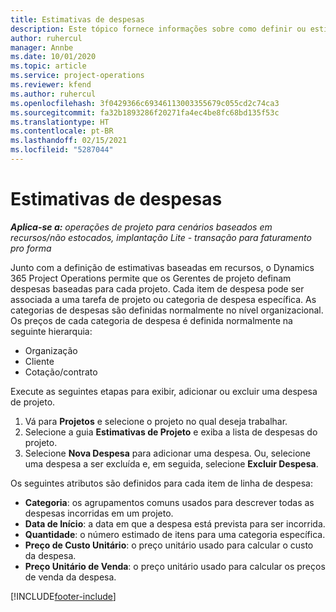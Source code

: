 ```yaml
---
title: Estimativas de despesas
description: Este tópico fornece informações sobre como definir ou estimar despesas baseadas em projetos.
author: ruhercul
manager: Annbe
ms.date: 10/01/2020
ms.topic: article
ms.service: project-operations
ms.reviewer: kfend
ms.author: ruhercul
ms.openlocfilehash: 3f0429366c69346113003355679c055cd2c74ca3
ms.sourcegitcommit: fa32b1893286f20271fa4ec4be8fc68bd135f53c
ms.translationtype: HT
ms.contentlocale: pt-BR
ms.lasthandoff: 02/15/2021
ms.locfileid: "5287044"
---
```

# <a name="expense-estimates"></a>Estimativas de despesas
_**Aplica-se a:** operações de projeto para cenários baseados em recursos/não estocados, implantação Lite - transação para faturamento pro forma_

Junto com a definição de estimativas baseadas em recursos, o Dynamics 365 Project Operations permite que os Gerentes de projeto definam despesas baseadas para cada projeto. Cada item de despesa pode ser associada a uma tarefa de projeto ou categoria de despesa específica. As categorias de despesas são definidas normalmente no nível organizacional. Os preços de cada categoria de despesa é definida normalmente na seguinte hierarquia:

- Organização
- Cliente
- Cotação/contrato

Execute as seguintes etapas para exibir, adicionar ou excluir uma despesa de projeto.

1. Vá para **Projetos** e selecione o projeto no qual deseja trabalhar.
2. Selecione a guia **Estimativas de Projeto** e exiba a lista de despesas do projeto.
3. Selecione **Nova Despesa** para adicionar uma despesa. Ou, selecione uma despesa a ser excluída e, em seguida, selecione **Excluir Despesa**.

Os seguintes atributos são definidos para cada item de linha de despesa:

- **Categoria**: os agrupamentos comuns usados para descrever todas as despesas incorridas em um projeto.
- **Data de Início**: a data em que a despesa está prevista para ser incorrida.
- **Quantidade**: o número estimado de itens para uma categoria específica.
- **Preço de Custo Unitário**: o preço unitário usado para calcular o custo da despesa.
- **Preço Unitário de Venda**: o preço unitário usado para calcular os preços de venda da despesa.



[!INCLUDE[footer-include](../includes/footer-banner.md)]
